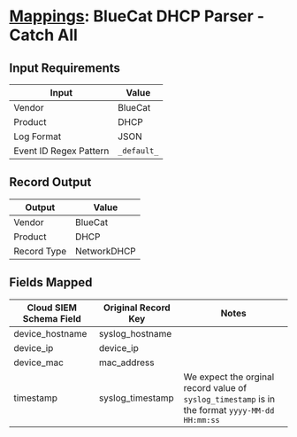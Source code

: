 # [Mappings](README.md): BlueCat DHCP Parser - Catch All

## Input Requirements

|Input|Value|
|-----|-----|
|Vendor|BlueCat|
|Product|DHCP|
|Log Format|JSON|
|Event ID Regex Pattern|`_default_`|

## Record Output

|Output|Value|
|------|-----|
|Vendor|BlueCat|
|Product|DHCP|
|Record Type|NetworkDHCP|

## Fields Mapped

|Cloud SIEM Schema Field|Original Record Key|Notes|
|-----------------------|-------------------|-----|
|device_hostname|syslog_hostname||
|device_ip|device_ip||
|device_mac|mac_address||
|timestamp|syslog_timestamp|We expect the orginal record value of `syslog_timestamp` is in the format `yyyy-MM-dd HH:mm:ss`|

